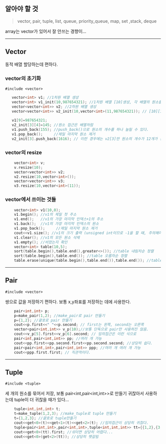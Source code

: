 ## 알아야 할  것

> vector, pair, tuple, list, queue, priority_queue, map, set ,stack, deque

array는 vector가 있어서 잘 안쓰는 경향이...

----

## Vector

동적 배열 할당하는데 편하다.

### vector의  초기화

`#include <vector>`

```cpp
   vector<int> v1; //1차원 배열 생성
   vector<int> v1_init(10,987654321); //1차원 배열 [10]생성, 각 배열의 원소를 987654321로 초기화
   vector<vector<int>> v2; //2차원 배열 생성 
   vector<vector<int>> v2_init(10,vector<int>(11,987654321)); // [10][11] 생성, 987654321로 초기화
   
   v1[9]=987654321;
   v2_init[3][4]=145; //원소 접근은 배열처럼
   v1.push_back(155); //push_back()으로 원소의 개수를 하나 늘릴 수 있다.
   v1.pop_back();     //제일 마지막 원소 제거
   v2_init[3].push_back(1616); // 이런 경우에는 v2[3]만 원소의 개수가 12개가 된다
```

### vector의 resize

```cpp
    vector<int> v;
    v.resize(10);
    vector<vector<int>> v2;
    v2.resize(10,vector<int>());
    vector<vector<int>> v3;
    v3.resize(10,vector<int>(11));

```

### vector에서 쓰이는 것들

```cpp
    vector<int> v1(10,0);
    v1.begin(); //v1의 제일 첫 주소
    v1.end();   //v1의 가장 마지막 인덱스+1의 주소
    v1.back();  //v1의 가장 마지막 인덱스의 원소
    v1.pop_back();     //제일 마지막 원소 제거
    cout<<v1.size(); //v1의 크기 출력 (unsigned int이므로 -1을 할 때, 주의해야한다. 보통 .empty()로 먼저 체크하기)
    v1.clear(); //v1의 모든 원소 삭제
    v1.empty(); //비었는지 확인
    vector<int> table(10,5);
    sort(table.begin(),table.end(),greater<>()); //table 내림차순 정렬    
    sort(table.begin(),table.end()); //table 오름차순 정렬
    table.erase(unique(table.begin(),table.end()),table.end()); //table의 중복 원소 제거(정렬 필수)
```

---
## Pair

`#include <vector>`

쌍으로 값을 저장하기 편하다. 보통 x,y좌표를 저장하는 데에 사용한다.

```cpp
    pair<int,int> p;
    p=make_pair(1,2); //make_pair로 pair 만들기
    p={1,2}; //괄호로 pair 만들기
    cout<<p.first<<" "<<p.second; // first는 왼쪽, second는 오른쪽
    vector<pair<int,int>> v_p(10);//보통 단독으로 pair만 사용하진 않음.
    cout<<v_p[5].first<<v_p[6].second; // 임의접근은 이런 식으로
    pair<int,pair<int,int>> pp; //여러 개 가능
    cout<<pp.first<<pp.second.first<<pp.second.second; //상당히 쉽다.
    pair<pair<int,int>,pair<int,int>> ppp; //여러 개 여러 개 가능
    cout<<ppp.first.first; // 직관적이다.
```

---
## Tuple

`#include <tuple>`

세 개의 원소를 묶어서 저장, 보통 pair<int,pair<int,int>>로 만들기 귀찮아서 사용하는데 tuple이 더 귀찮을 때가 있다...

```cpp
    tuple<int,int,int> t;
    t=make_tuple(1,2,3); //make_tuple로 tuple 만들기
    t={1,2,3}; //괄호로 tuple만들기
    cout<<get<0>(t)<<get<1>(t)<<get<2>(t); //임의접근이 상당히 귀찮다.
    tuple<pair<int,int>,pair<int,int>,tuple<int,int,int>> tt={{1,2},{3,4},{5,6,7}}; // 뭉텅이 가능
    cout<<get<0>(tt).first; //섞이면 상당히 어렵다...
    cout<<get<0>(get<2>(tt)); //상당히 헷갈림
```
